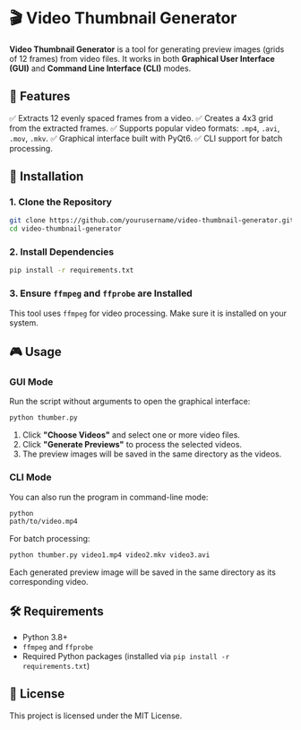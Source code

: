 # 🎬 Video Thumbnail Generator

**Video Thumbnail Generator** is a tool for generating preview images (grids of 12 frames) from video files. It works in both **Graphical User Interface (GUI)** and **Command Line Interface (CLI)** modes.

## 🚀 Features

✅ Extracts 12 evenly spaced frames from a video.
✅ Creates a 4x3 grid from the extracted frames.
✅ Supports popular video formats: `.mp4`, `.avi`, `.mov`, `.mkv`.
✅ Graphical interface built with PyQt6.
✅ CLI support for batch processing.

## 📌 Installation

### 1. Clone the Repository
```bash
git clone https://github.com/yourusername/video-thumbnail-generator.git
cd video-thumbnail-generator
```

### 2. Install Dependencies
```bash
pip install -r requirements.txt
```

### 3. Ensure `ffmpeg` and `ffprobe` are Installed
This tool uses `ffmpeg` for video processing. Make sure it is installed on your system.

## 🎮 Usage

### GUI Mode
Run the script without arguments to open the graphical interface:
```bash
python thumber.py
```
1. Click **"Choose Videos"** and select one or more video files.
2. Click **"Generate Previews"** to process the selected videos.
3. The preview images will be saved in the same directory as the videos.

### CLI Mode
You can also run the program in command-line mode:
```bash
python 
path/to/video.mp4
```
For batch processing:
```bash
python thumber.py video1.mp4 video2.mkv video3.avi
```
Each generated preview image will be saved in the same directory as its corresponding video.

## 🛠 Requirements

- Python 3.8+
- `ffmpeg` and `ffprobe`
- Required Python packages (installed via `pip install -r requirements.txt`)

## 📜 License

This project is licensed under the MIT License.
